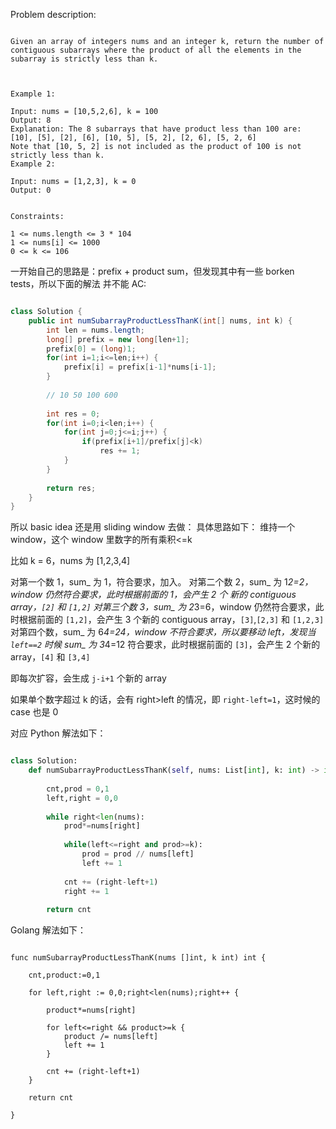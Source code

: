 
Problem description:

```

Given an array of integers nums and an integer k, return the number of contiguous subarrays where the product of all the elements in the subarray is strictly less than k.

 

Example 1:

Input: nums = [10,5,2,6], k = 100
Output: 8
Explanation: The 8 subarrays that have product less than 100 are:
[10], [5], [2], [6], [10, 5], [5, 2], [2, 6], [5, 2, 6]
Note that [10, 5, 2] is not included as the product of 100 is not strictly less than k.
Example 2:

Input: nums = [1,2,3], k = 0
Output: 0
 

Constraints:

1 <= nums.length <= 3 * 104
1 <= nums[i] <= 1000
0 <= k <= 106

```

一开始自己的思路是：prefix + product sum，但发现其中有一些 borken tests，所以下面的解法
并不能 AC:

```Java

class Solution {
    public int numSubarrayProductLessThanK(int[] nums, int k) {
        int len = nums.length;
        long[] prefix = new long[len+1];
        prefix[0] = (long)1;
        for(int i=1;i<=len;i++) {
            prefix[i] = prefix[i-1]*nums[i-1];
        }
        
        // 10 50 100 600
        
        int res = 0;
        for(int i=0;i<len;i++) {
            for(int j=0;j<=i;j++) {
                if(prefix[i+1]/prefix[j]<k)
                    res += 1;
            }
        }
        
        return res;
    }
}

```

所以 basic idea 还是用 sliding window 去做：
具体思路如下：
维持一个 window，这个 window 里数字的所有乘积<=k

比如 k = 6，nums 为 [1,2,3,4]

对第一个数 1，sum_ 为 1，符合要求，加入。
对第二个数 2，sum_ 为 1*2=2，window 仍然符合要求，此时根据前面的 1，会产生 2 个
新的 contiguous array，`[2]` 和 `[1,2]`
对第三个数 3，sum_ 为 2*3=6，window 仍然符合要求，此时根据前面的 `[1,2]`，会产生
3 个新的 contiguous array，`[3]`,`[2,3]` 和 `[1,2,3]`
对第四个数，sum_ 为 6*4=24，window 不符合要求，所以要移动 left，发现当 `left==2` 时候
sum_ 为 3*4=12 符合要求，此时根据前面的 `[3]`，会产生 2 个新的 array，`[4]` 和 `[3,4]`

即每次扩容，会生成 `j-i+1` 个新的 array

如果单个数字超过 k 的话，会有 right>left 的情况，即 `right-left=1`，这时候的 case 也是 0

对应 Python 解法如下：

```Python

class Solution:
    def numSubarrayProductLessThanK(self, nums: List[int], k: int) -> int:
     
        cnt,prod = 0,1
        left,right = 0,0
        
        while right<len(nums):
            prod*=nums[right]
            
            while(left<=right and prod>=k):
                prod = prod // nums[left]
                left += 1
            
            cnt += (right-left+1)
            right += 1
        
        return cnt

```

Golang 解法如下：

```Golang

func numSubarrayProductLessThanK(nums []int, k int) int {
    
    cnt,product:=0,1
    
    for left,right := 0,0;right<len(nums);right++ {
        
        product*=nums[right]
        
        for left<=right && product>=k {
            product /= nums[left]
            left += 1
        }
        
        cnt += (right-left+1)
    }
    
    return cnt
    
}

```



